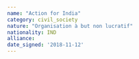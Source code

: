 ```yaml
---
name: "Action for India"
category: civil_society
nature: "Organisation à but non lucratif"
nationality: IND
alliance: 
date_signed: '2018-11-12'
---
```

    